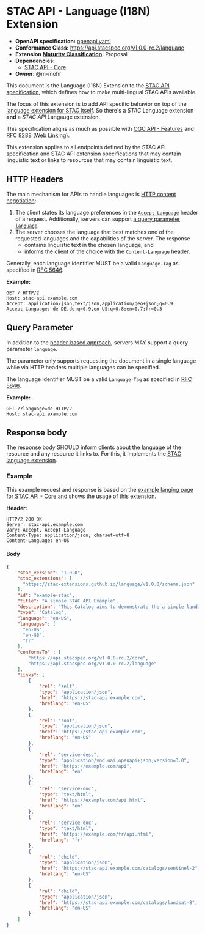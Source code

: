 # STAC API - Language (I18N) Extension

- **OpenAPI specification:** [openapi.yaml](openapi.yaml)
- **Conformance Class:** <https://api.stacspec.org/v1.0.0-rc.2/language>
- **Extension [Maturity Classification](https://github.com/radiantearth/stac-api-spec/blob/main/README.md#maturity-classification):** Proposal
- **Dependencies:**
  - [STAC API - Core](https://github.com/radiantearth/stac-api-spec/tree/v1.0.0-rc.2/core)
- **Owner**: @m-mohr

This document is the Language (I18N) Extension to the
[STAC API specification](https://github.com/radiantearth/stac-api-spec),
which defines how to make multi-lingual STAC APIs available.

The focus of this extension is to add API specific behavior on top of the
[language extension for STAC itself](https://github.com/stac-api-extensions/language).
So there's a *STAC* Language extension **and** a *STAC API* Langauge extension.

This specification aligns as much as possible with
[OGC API - Features](http://docs.opengeospatial.org/DRAFTS/17-069r4.html#string_i18n) and 
[RFC 8288 (Web Linking)](https://www.rfc-editor.org/rfc/rfc8288.html).

This extension applies to all endpoints defined by the STAC API specification and STAC API extension specifications
that may contain linguistic text or links to resources that may contain linguistic text.

## HTTP Headers

The main mechanism for APIs to handle languages is
[HTTP content negotiation](https://developer.mozilla.org/en-US/docs/Web/HTTP/Content_negotiation):

1. The client states its language preferences in the
   [`Accept-Language`](https://developer.mozilla.org/en-US/docs/Web/HTTP/Headers/Accept-Language) header of a request.
   Additionally, servers can support [a query parameter `language`](#query-parameter).
2. The server chooses the language that best matches one of the requested languages and the capabilities of the server.
   The response
   - contains linguistic text in the chosen language, and
   - informs the client of the choice with the `Content-Language` header.

Generally, each language identifier MUST be a valid `Language-Tag` as specified in [RFC 5646](https://www.rfc-editor.org/rfc/rfc5646).

**Example:**

```http
GET / HTTP/2
Host: stac-api.example.com
Accept: application/json,text/json,application/geo+json;q=0.9
Accept-Language: de-DE,de;q=0.9,en-US;q=0.8;en=0.7;fr=0.3
```

## Query Parameter

In addition to the [header-based approach](#http-headers), servers MAY support a query parameter `language`.

The parameter only supports requesting the document in a single language while via HTTP headers
multiple languages can be specified.

The language identifier MUST be a valid `Language-Tag` as specified in [RFC 5646](https://www.rfc-editor.org/rfc/rfc5646).

**Example:**

```http
GET /?language=de HTTP/2
Host: stac-api.example.com
```

## Response body

The response body SHOULD inform clients about the language of the resource and any resource it links to.
For this, it implements the [STAC language extension](https://github.com/stac-api-extensions/language).

### Example

This example request and response is based on the
[example langing page for STAC API - Core](https://github.com/radiantearth/stac-api-spec/tree/v1.0.0-rc.2/core#example-landing-page-for-stac-api---core)
and shows the usage of this extension.

**Header:**

```http
HTTP/2 200 OK
Server: stac-api.example.com
Vary: Accept, Accept-Language
Content-Type: application/json; charset=utf-8
Content-Language: en-US
```

#### Body

```json
{
    "stac_version": "1.0.0",
    "stac_extensions": [
      "https://stac-extensions.github.io/language/v1.0.0/schema.json"
    ],
    "id": "example-stac",
    "title": "A simple STAC API Example",
    "description": "This Catalog aims to demonstrate the a simple landing page",
    "type": "Catalog",
    "language": "en-US",
    "languages": [
      "en-US",
      "en-GB",
      "fr"
    ],
    "conformsTo" : [
        "https://api.stacspec.org/v1.0.0-rc.2/core",
        "https://api.stacspec.org/v1.0.0-rc.2/language"
    ],
    "links": [
        {
            "rel": "self",
            "type": "application/json",
            "href": "https://stac-api.example.com",
            "hreflang": "en-US"
        },
        {
            "rel": "root",
            "type": "application/json",
            "href": "https://stac-api.example.com",
            "hreflang": "en-US"
        },
        {
            "rel": "service-desc",
            "type": "application/vnd.oai.openapi+json;version=3.0",
            "href": "https://example.com/api",
            "hreflang": "en"
        },
        {
            "rel": "service-doc",
            "type": "text/html",
            "href": "https://example.com/api.html",
            "hreflang": "en"
        },
        {
            "rel": "service-doc",
            "type": "text/html",
            "href": "https://example.com/fr/api.html",
            "hreflang": "fr"
        },
        {
            "rel": "child",
            "type": "application/json",
            "href": "https://stac-api.example.com/catalogs/sentinel-2",
            "hreflang": "en-US"
        },
        {
            "rel": "child",
            "type": "application/json",
            "href": "https://stac-api.example.com/catalogs/landsat-8",
            "hreflang": "en-US"
        }
    ]
}
```
